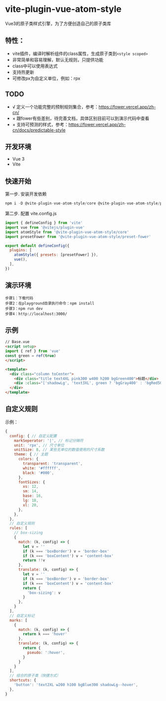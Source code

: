 # vite-plugin-vue-atom-style
Vue3的原子类样式引擎，为了方便创造自己的原子类库

## 特性：
- vite插件，编译时解析组件的class属性，生成原子类到```<style scoped>```
- 非常简单和容易理解，默认无规则，只提供功能
- class中可以使用表达式
- 支持热更新
- 可修改px为自定义单位，例如：rpx

## TODO
- √ 定义一个功能完整的预制规则集合，参考：https://fower.vercel.app/zh-cn/
- × 跟fower有些差别，待完善文档，具体区别目前可以到演示代码中查看
- × 支持可预测的样式，参考：https://fower.vercel.app/zh-cn/docs/predictable-style

## 开发环境
- Vue 3
- Vite

## 快速开始

第一步. 安装开发依赖
```js
npm i -D @vite-plugin-vue-atom-style/core @vite-plugin-vue-atom-style/preset-fower
```

第二步. 配置 vite.config.js
```js
import { defineConfig } from 'vite'
import vue from '@vitejs/plugin-vue'
import atomStyle from '@vite-plugin-vue-atom-style/core'
import presetFower from '@vite-plugin-vue-atom-style/preset-fower'

export default defineConfig({
  plugins: [
    atomStyle({ presets: [presetFower] }),
    vue(),
  ],
})
```

## 演示环境

```
步骤1：下载代码
步骤2：在playground目录执行命令：npm install
步骤3：npm run dev
步骤4：http://localhost:3000/
```

## 示例
```html
// Base.vue
<script setup>
import { ref } from 'vue'
const green = ref(true)
</script>

<template>
  <div class="column toCenter">
    <div class="title text4XL pink300 w400 h200 bgGreen400">标题</div>
    <div :class="['shadowLg', 'text3XL', green ? 'bgGray400' : 'bgRed500', 'square300', 'bgPink300--hover', 'p10']" @click="green = !green">Hello vue-atom-style.</div>
  </div>
</template>
```

## 自定义规则

示例：
```js
{
  config: { // 自定义配置
    markSeperator: '|', // 标记分隔符
    unit: 'rpx', // 尺寸单位
    unitSize: 8, // 某些无单位的数值使用的尺寸系数
    theme: { // 主题
      colors: {
        transparent: 'transparent',
        white: '#ffffff',
        black: '#000',
      },
      fontSizes: {
        xs: 12,
        sm: 14,
        base: 16,
        lg: 18,
        xl: 20,
      },
    },
  },
  // 自定义规则
  rules: [
    // box-sizing
    {
      match: (k, config) => {
        let v = ''
        if (k === 'boxBorder') v = 'border-box'
        if (k === 'boxContent') v = 'content-box'
        return !!v
      },
      translate: (k, config) => {
        let v = ''
        if (k === 'boxBorder') v = 'border-box'
        if (k === 'boxContent') v = 'content-box'
        return {
          'box-sizing': v
        }
      },
    }
  ],
  // 自定义标记
  marks: [
    {
      match: (k, config) => {
        return k === 'hover'
      },
      translate: (k, config) => {
        return {
          pseudo: ':hover',
        }
      }
    }
  ],
  // 组合的原子类（快捷方式）
  shortcuts: {
    'button': 'text2XL w200 h100 bgBlue300 shadowLg--hover',
  },
}
```
